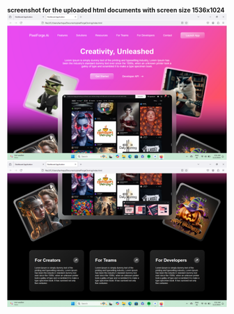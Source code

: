 **screenshot for the uploaded html documents with screen size 1536x1024**![img.png](img.png)![img_1.png](img_1.png)
